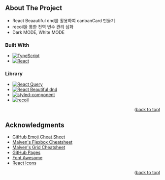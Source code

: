## About The Project

- React Beaautiful dnd를 활용하여 canbanCard 만들기
- recoil을 통한 전역 변수 관리 심화
- Dark MODE, White MODE

### Built With

- [![TypeScript][typescript]][typescript-url]
- [![React][react.js]][react-url]

### Library

- [![React Query][reactquery.js]][reactquery-url]
- [![React Beautiful dnd][dnd.js]][dnd-url]
- [![styled-component][styled-component.js]][styled-component-url]
- [![recoil][recoil.js]][recoil-url]

<p align="right">(<a href="#readme-top">back to top</a>)</p>

## Acknowledgments

- [GitHub Emoji Cheat Sheet](https://www.webpagefx.com/tools/emoji-cheat-sheet)
- [Malven's Flexbox Cheatsheet](https://flexbox.malven.co/)
- [Malven's Grid Cheatsheet](https://grid.malven.co/)
- [GitHub Pages](https://pages.github.com)
- [Font Awesome](https://fontawesome.com)
- [React Icons](https://react-icons.github.io/react-icons/search)

<p align="right">(<a href="#readme-top">back to top</a>)</p>

<!-- MARKDOWN LINKS & IMAGES -->
<!-- https://www.markdownguide.org/basic-syntax/#reference-style-links -->

[typescript]: https://img.shields.io/badge/-TypeScript-blue
[reactquery.js]: https://img.shields.io/badge/-React%20Query-blue
[dnd.js]: https://img.shields.io/badge/-%20react--beautiful--dnd-blue
[styled-component.js]: https://img.shields.io/badge/-styled--components-blue
[recoil.js]: https://img.shields.io/badge/-Recoil-blue
[apexchart.js]: https://img.shields.io/badge/-apexChart-yellowgreen
[typescript-url]: https://www.typescriptlang.org/
[react.js]: https://img.shields.io/badge/React-20232A?style=for-the-badge&logo=react&logoColor=61DAFB
[react-url]: https://reactjs.org/
[reactquery-url]: https://react-query-v3.tanstack.com/
[dnd-url]: https://github.com/atlassian/react-beautiful-dnd
[styled-component-url]: https://styled-components.com/
[recoil-url]: https://recoiljs.org/ko/
[apexchart-url]: https://apexcharts.com/
